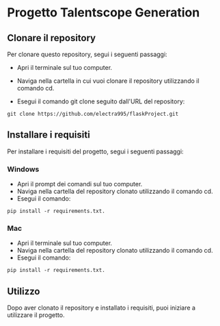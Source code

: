 # Progetto Talentscope Generation

## Clonare il repository
Per clonare questo repository, segui i seguenti passaggi:

- Apri il terminale sul tuo computer.

- Naviga nella cartella in cui vuoi clonare il repository utilizzando il comando cd.

- Esegui il comando git clone seguito dall'URL del repository:
```
git clone https://github.com/electra995/flaskProject.git
```

## Installare i requisiti
Per installare i requisiti del progetto, segui i seguenti passaggi:

### Windows
- Apri il prompt dei comandi sul tuo computer.
- Naviga nella cartella del repository clonato utilizzando il comando cd.
- Esegui il comando:
```
pip install -r requirements.txt.
```

### Mac
- Apri il terminale sul tuo computer.
- Naviga nella cartella del repository clonato utilizzando il comando cd.
- Esegui il comando:
```
pip install -r requirements.txt.
```

## Utilizzo
Dopo aver clonato il repository e installato i requisiti, puoi iniziare a utilizzare il progetto.

